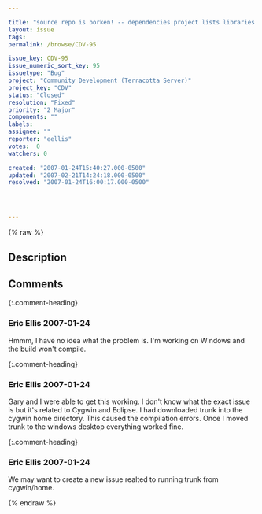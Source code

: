 ```yaml
---

title: "source repo is borken! -- dependencies project lists libraries at the root instead of under lib"
layout: issue
tags: 
permalink: /browse/CDV-95

issue_key: CDV-95
issue_numeric_sort_key: 95
issuetype: "Bug"
project: "Community Development (Terracotta Server)"
project_key: "CDV"
status: "Closed"
resolution: "Fixed"
priority: "2 Major"
components: ""
labels: 
assignee: ""
reporter: "eellis"
votes:  0
watchers: 0

created: "2007-01-24T15:40:27.000-0500"
updated: "2007-02-21T14:24:18.000-0500"
resolved: "2007-01-24T16:00:17.000-0500"




---
```


{% raw %}

## Description

<div markdown="1" class="description">



</div>

## Comments


{:.comment-heading}
### **Eric Ellis** <span class="date">2007-01-24</span>

<div markdown="1" class="comment">

Hmmm, I have no idea what the problem is. I'm working on Windows and the build won't compile.  

</div>


{:.comment-heading}
### **Eric Ellis** <span class="date">2007-01-24</span>

<div markdown="1" class="comment">

Gary and I were able to get this working. I don't know what the exact issue is but it's related to Cygwin and Eclipse. I had downloaded trunk into the cygwin home directory. This caused the compilation errors. Once I moved trunk to the windows desktop everything worked fine.

</div>


{:.comment-heading}
### **Eric Ellis** <span class="date">2007-01-24</span>

<div markdown="1" class="comment">

We may want to create a new issue realted to running trunk from cygwin/home.

</div>



{% endraw %}

